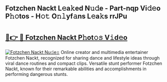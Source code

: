 ## Fotzchen Nackt L𝚎a𝚔ed N𝚞𝚍e - Part-nqp Vi𝚍𝚎o P𝚑𝚘tos - H𝚘𝚝 O𝚗𝚕yf𝚊ns L𝚎a𝚔s rrJPu

# <h2><a href="http://kf5bbvo.oniu.top/?m=Fotzchen+Nackt">🔗👉 🔴 Fotzchen Nackt P𝚑ot𝚘𝚜 V𝚒d𝚎o</a></h2>

[![Fotzchen Nackt Nu𝚍e𝚜](https://i.imgur.com/0qMVB7G.gif)](http://kf5bbvo.oniu.top/?m=Fotzchen+Nackt)
Online creator and multimedia entertainer Fotzchen Nackt, recognized for sharing dance and lifestyle ideas through viral dance routines and compact clips. Versatile stunt performer Fotzchen Nackt, known for their remarkable abilities and accomplishments in performing dangerous stunts.  
